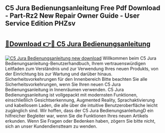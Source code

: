 ## C5 Jura Bedienungsanleitung Free Pdf Download - Part-Rz2 New Repair Owner Guide - User Service Edition PHZsv

# <h2><a href="http://df5hc1q.blite.top/?on=C5+Jura+Bedienungsanleitung">🔗Download 👉🔴 C5 Jura Bedienungsanleitung</a></h2>

[![C5 Jura Bedienungsanleitung new download](https://i.imgur.com/lujVjoI.png)](http://df5hc1q.blite.top/?on=C5+Jura+Bedienungsanleitung)
Willkommen beim C5 Jura Bedienungsanleitung-Benutzerhandbuch, Ihrem vertrauenswürdigen Leitfaden zum Verständnis und zur Verwendung Ihres neuen Produkts, von der Einrichtung bis zur Wartung und darüber hinaus. Sicherheitsvorkehrungen für den Innenbereich Bitte beachten Sie alle Sicherheitsvorkehrungen, wenn Sie Ihren neuen C5 Jura Bedienungsanleitung in Innenräumen verwenden. C5 Jura Bedienungsanleitung ist vollgepackt mit modernsten Funktionen, einschließlich Gesichtserkennung, Augmented Reality, Sprachaktivierung und kabellosem Laden, die alle über die intuitive Benutzeroberfläche leicht zugänglich sind. Wir hoffen, dass der C5 Jura BedienungsanleitungD ein hilfreicher Begleiter war, wenn Sie die Funktionen Ihres neuen Artikels erkunden. Wenn Sie Fragen oder Bedenken haben, zögern Sie bitte nicht, sich an unser Kundendienstteam zu wenden.
